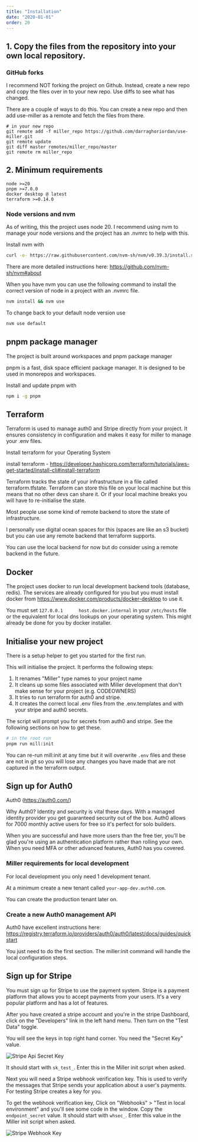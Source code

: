 ```yaml
---
title: "Installation"
date: "2020-01-01"
order: 20
---
```


## 1. Copy the files from the repository into your own local repository.

### GitHub forks

I recommend NOT forking the project on Github. Instead, create a new repo and copy the files over in to your new repo. Use diffs to see what has changed.

There are a couple of ways to do this. You can create a new repo and then add use-miller as a remote and fetch the files from there.

```
# in your new repo
git remote add -f miller_repo https://github.com/darraghoriordan/use-miller.git
git remote update
git diff master remotes/miller_repo/master
git remote rm miller_repo
```

## 2. Minimum requirements

```
node >=20
pnpm >=7.0.0
docker desktop @ latest
terraform >=0.14.0
```

### Node versions and nvm

As of writing, this the project uses node 20. I recommend using nvm to manage your node versions and the project has an .nvmrc to help with this.

Install nvm with

```bash
curl -o- https://raw.githubusercontent.com/nvm-sh/nvm/v0.39.3/install.sh | bash
```

There are more detailed instructions here: https://github.com/nvm-sh/nvm#about

When you have nvm you can use the following command to install the correct version of node in a project with an .nvmrc file.

```bash
nvm install && nvm use
```

To change back to your default node version use

```bash
nvm use default
```

## pnpm package manager

The project is built around workspaces and pnpm package manager

pnpm is a fast, disk space efficient package manager. It is designed to be used in monorepos and workspaces.

Install and update pnpm with

```bash
npm i -g pnpm
```

## Terraform

Terraform is used to manage auth0 and Stripe directly from your project. It ensures consistency in configuration and makes it easy for miller to manage your .env files.

Install terraform for your Operating System

install terraform - https://developer.hashicorp.com/terraform/tutorials/aws-get-started/install-cli#install-terraform

Terraform tracks the state of your infrastructure in a file called terraform.tfstate. Terraform can store this file on your local machine but this means that no other devs can share it. Or if your local machine breaks you will have to re-initialise the state.

Most people use some kind of remote backend to store the state of infrastructure.

I personally use digital ocean spaces for this (spaces are like an s3 bucket) but you can use any remote backend that terraform supports.

You can use the local backend for now but do consider using a remote backend in the future.

## Docker

The project uses docker to run local development backend tools (database, redis). The services are already configured for you but you must install docker from https://www.docker.com/products/docker-desktop to use it.

You must set `127.0.0.1      host.docker.internal` in your `/etc/hosts` file or the equivalent for local dns lookups on your operating system. This might already be done for you by docker installer.

## Initialise your new project

There is a setup helper to get you started for the first run.

This will initialise the project. It performs the following steps:

1. It renames "Miller" type names to your project name
2. It cleans up some files associated with Miller development that don't make sense for your project (e.g. CODEOWNERS)
3. It tries to run terraform for auth0 and stripe.
4. It creates the correct local .env files from the .env.templates and with your stripe and auth0 secrets.

The script will prompt you for secrets from auth0 and stripe. See the following sections on how to get these.

```bash
# in the root run
pnpm run mill:init
```

You can re-run mill:init at any time but it will overwrite `.env` files and these are not in git so you will lose any changes you have made that are not captured in the terraform output.

## Sign up for Auth0

Auth0 (https://auth0.com/)

Why Auth0? Identity and security is vital these days. With a managed identity provider you get guaranteed security out of the box. Auth0 allows for 7000 monthly active users for free so it's perfect for solo builders.

When you are successful and have more users than the free tier, you'll be glad you're using an authentication platform rather than rolling your own. When you need MFA or other advanced features, Auth0 has you covered.

### Miller requirements for local development

For local development you only need 1 development tenant.

At a minimum create a new tenant called `your-app-dev.auth0.com`.

You can create the production tenant later on.

### Create a new Auth0 management API

Auth0 have excellent instructions here: https://registry.terraform.io/providers/auth0/auth0/latest/docs/guides/quickstart

You just need to do the first section. The miller:init command will handle the local configuration steps.

## Sign up for Stripe

You must sign up for Stripe to use the payment system. Stripe is a payment platform that allows you to accept payments from your users. It's a very popular platform and has a lot of features.

After you have created a stripe account and you're in the stripe Dashboard, click on the "Developers" link in the left hand menu. Then turn on the "Test Data" toggle.

You will see the keys in top right hand corner. You need the "Secret Key" value.

![Stripe Api Secret Key](stripe-setup-images/stripe-test-key.png)

It should start with `sk_test_`. Enter this in the Miller init script when asked.

Next you will need a Stripe webhook verification key. This is used to verify the messages that Stripe sends your application about a user's payments. For testing Stripe creates a key for you.

To get the webhook verification key, Click on "Webhooks" > "Test in local environment" and you'll see some code in the window. Copy the `endpoint_secret` value. It should start with `whsec_`. Enter this value in the Miller init script when asked.

![Stripe Webhook Key](stripe-setup-images/stripe-webhooks-key.png)
